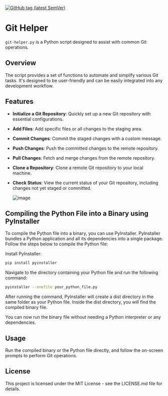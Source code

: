 [![GitHub tag (latest SemVer)](https://img.shields.io/github/v/tag/OWNER/REPO?sort=semver)](https://github.com/grinntec/git-helper.git/tags)


# Git Helper

`git-helper.py` is a Python script designed to assist with common Git operations.

## Overview

The script provides a set of functions to automate and simplify various Git tasks. It's designed to be user-friendly and can be easily integrated into any development workflow.

## Features

- **Initialize a Git Repository**: Quickly set up a new Git repository with essential configurations.
- **Add Files**: Add specific files or all changes to the staging area.
- **Commit Changes**: Commit the staged changes with a custom message.
- **Push Changes**: Push the committed changes to the remote repository.
- **Pull Changes**: Fetch and merge changes from the remote repository.
- **Clone a Repository**: Clone a remote Git repository to your local machine.
- **Check Status**: View the current status of your Git repository, including changes not yet staged or committed.

  ![image](https://github.com/grinntec/git-helper/assets/40019507/52835528-47c8-4cdc-b59f-a9a047f93315)

## Compiling the Python File into a Binary using PyInstaller

To compile the Python file into a binary, you can use PyInstaller. PyInstaller bundles a Python application and all its dependencies into a single package. Follow the steps below to compile the Python file:

Install PyInstaller:
```sh
pip install pyinstaller
```

Navigate to the directory containing your Python file and run the following command:

```sh
pyinstaller --onefile your_python_file.py
```

After running the command, PyInstaller will create a dist directory in the same folder as your Python file. Inside the dist directory, you will find the compiled binary file.

You can now run the binary file without needing a Python interpreter or any dependencies.

## Usage
Run the compiled binary or the Python file directly, and follow the on-screen prompts to perform Git operations.

## License
This project is licensed under the MIT License - see the LICENSE.md file for details.
